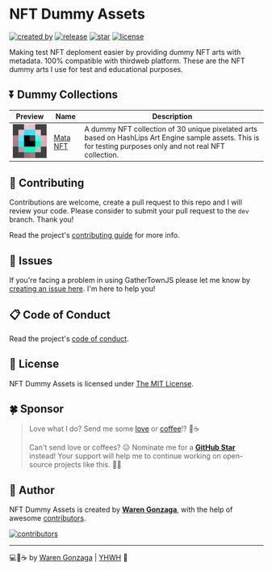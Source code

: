 # NFT Dummy Assets

[![created by](https://img.shields.io/badge/created%20by-Waren%20Gonzaga-blue.svg?longCache=true&style=flat-square)](https://github.com/warengonzaga) [![release](https://img.shields.io/github/release/warengonzaga/nft-dummy-assets.svg?style=flat-square)](https://github.com/warengonzaga/nft-dummy-assets/releases) [![star](https://img.shields.io/github/stars/warengonzaga/nft-dummy-assets.svg?style=flat-square)](https://github.com/warengonzaga/nft-dummy-assets/stargazers) [![license](https://img.shields.io/github/license/warengonzaga/nft-dummy-assets.svg?style=flat-square)](https://github.com/warengonzaga/nft-dummy-assets/blob/main/license)

Making test NFT deploment easier by providing dummy NFT arts with metadata. 100% compatible with thirdweb platform. These are the NFT dummy arts I use for test and educational purposes.

## ⏬ Dummy Collections

| Preview | Name | Description |
| --- | --- | ---
| <img src="source/collections/mata-nft/preview.gif" width="100"/> | [Mata NFT](source/collections/mata-nft/readme.md) | A dummy NFT collection of 30 unique pixelated arts based on HashLips Art Engine sample assets. This is for testing purposes only and not real NFT collection. |

## 🎯 Contributing

Contributions are welcome, create a pull request to this repo and I will review your code. Please consider to submit your pull request to the `dev` branch. Thank you!

Read the project's [contributing guide](./contributing.md) for more info.

## 🐛 Issues

If you're facing a problem in using GatherTownJS please let me know by [creating an issue here](https://github.com/warengonzaga/nft-dummy-assets/issues/new). I'm here to help you!

## 📋 Code of Conduct

Read the project's [code of conduct](./code_of_conduct.md).

## 📃 License

NFT Dummy Assets is licensed under [The MIT License](https://opensource.org/licenses/MIT).

## 🍀 Sponsor

> Love what I do? Send me some [love](https://github.com/sponsors/warengonzaga) or [coffee](https://buymeacoff.ee/warengonzaga)!? 💖☕
>
> Can't send love or coffees? 😥 Nominate me for a **[GitHub Star](https://stars.github.com/nominate)** instead!
> Your support will help me to continue working on open-source projects like this. 🙏😇

## 📝 Author

NFT Dummy Assets is created by **[Waren Gonzaga](https://github.com/warengonzaga)**, with the help of awesome [contributors](https://github.com/warengonzaga/nft-dummy-assets/graphs/contributors).

[![contributors](https://contrib.rocks/image?repo=warengonzaga/nft-dummy-assets)](https://github.com/warengonzaga/nft-dummy-assets/graphs/contributors)

---

💻💖☕ by [Waren Gonzaga](https://warengonzaga.com) | [YHWH](https://youtu.be/HHrxS4diLew?t=44) 🙏
